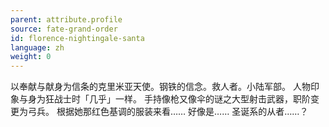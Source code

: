 ```yaml
---
parent: attribute.profile
source: fate-grand-order
id: florence-nightingale-santa
language: zh
weight: 0
---
```


以奉献与献身为信条的克里米亚天使。钢铁的信念。救人者。小陆军部。
人物印象与身为狂战士时「几乎」一样。
手持像枪又像伞的谜之大型射击武器，职阶变更为弓兵。
根据她那红色基调的服装来看……
好像是……
圣诞系的从者……？
